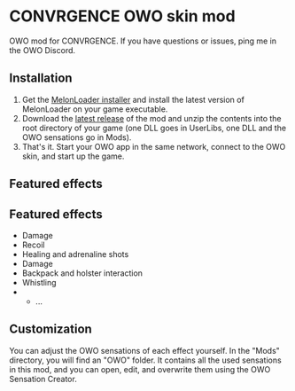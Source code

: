 # CONVRGENCE OWO skin mod
OWO mod for CONVRGENCE. If you have questions or issues, ping me in the OWO Discord.

## Installation
1. Get the [MelonLoader installer](https://melonwiki.xyz/#/?id=automated-installation) and install the latest version of MelonLoader on your game executable.
2. Download the [latest release](https://github.com/floh-bhaptics/CONVRGENCE_OWO//releases/latest/download/CONVRGENCE_OWO.zip) of the mod and unzip the contents into the root directory of your game (one DLL goes in UserLibs, one DLL and the OWO sensations go in Mods).
3. That's it. Start your OWO app in the same network, connect to the OWO skin, and start up the game.

## Featured effects
## Featured effects
- Damage
- Recoil
- Healing and adrenaline shots
- Damage
- Backpack and holster interaction
- Whistling
- - ...

## Customization
You can adjust the OWO sensations of each effect yourself. In the "Mods" directory, you will find an "OWO" folder. It contains all the used sensations in this mod, and you can open, edit, and overwrite them using the OWO Sensation Creator.
